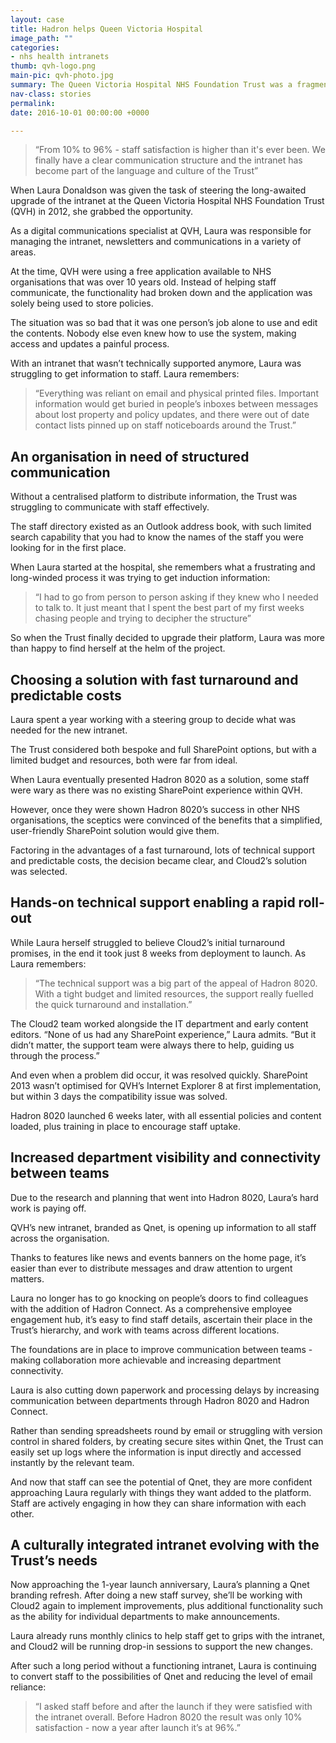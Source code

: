 ```yaml
---
layout: case
title: Hadron helps Queen Victoria Hospital
image_path: ""
categories:
- nhs health intranets
thumb: qvh-logo.png
main-pic: qvh-photo.jpg
summary: The Queen Victoria Hospital NHS Foundation Trust was a fragmented organisation without clear lines of communication. Now, they rely on the intranet for the efficient, clear sharing of information. And with the addition of Hadron Connect, it’s even helping them increase department visibility and connectivity...
nav-class: stories
permalink: 
date: 2016-10-01 00:00:00 +0000

---
```


> “From 10% to 96% - staff satisfaction is higher than it's ever been. We finally have a clear communication structure and the intranet has become part of the language and culture of the Trust”

When Laura Donaldson was given the task of steering the long-awaited upgrade of the intranet at the Queen Victoria Hospital NHS Foundation Trust (QVH) in 2012, she grabbed the opportunity.

As a digital communications specialist at QVH, Laura was responsible for managing the intranet, newsletters and communications in a variety of areas.

At the time, QVH were using a free application available to NHS organisations that was over 10 years old. Instead of helping staff communicate, the functionality had broken down and the application was solely being used to store policies.

The situation was so bad that it was one person’s job alone to use and edit the contents. Nobody else even knew how to use the system, making access and updates a painful process.

With an intranet that wasn’t technically supported anymore, Laura was struggling to get information to staff. Laura remembers:

> “Everything was reliant on email and physical printed files. Important information would get buried in people’s inboxes between messages about lost property and policy updates, and there were out of date contact lists pinned up on staff noticeboards around the Trust.”

## An organisation in need of structured communication

Without a centralised platform to distribute information, the Trust was struggling to communicate with staff effectively.

The staff directory existed as an Outlook address book, with such limited search capability that you had to know the names of the staff you were looking for in the first place.

When Laura started at the hospital, she remembers what a frustrating and long-winded process it was trying to get induction information:

> “I had to go from person to person asking if they knew who I needed to talk to. It just meant that I spent the best part of my first weeks chasing people and trying to decipher the structure”

So when the Trust finally decided to upgrade their platform, Laura was more than happy to find herself at the helm of the project.

## Choosing a solution with fast turnaround and predictable costs

Laura spent a year working with a steering group to decide what was needed for the new intranet.

The Trust considered both bespoke and full SharePoint options, but with a limited budget and resources, both were far from ideal.

When Laura eventually presented Hadron 8020 as a solution, some staff were wary as there was no existing SharePoint experience within QVH.

However, once they were shown Hadron 8020’s success in other NHS organisations, the sceptics were convinced of the benefits that a simplified, user-friendly SharePoint solution would give them.

Factoring in the advantages of a fast turnaround, lots of technical support and predictable costs, the decision became clear, and Cloud2’s solution was selected.

## Hands-on technical support enabling a rapid roll-out

While Laura herself struggled to believe Cloud2’s initial turnaround promises, in the end it took just 8 weeks from deployment to launch. As Laura remembers:

> “The technical support was a big part of the appeal of Hadron 8020. With a tight budget and limited resources, the support really fuelled the quick turnaround and installation.”

The Cloud2 team worked alongside the IT department and early content editors. “None of us had any SharePoint experience,” Laura admits. “But it didn’t matter, the support team were always there to help, guiding us through the process.”

And even when a problem did occur, it was resolved quickly. SharePoint 2013 wasn’t optimised for QVH’s Internet Explorer 8 at first implementation, but within 3 days the compatibility issue was solved.

Hadron 8020 launched 6 weeks later, with all essential policies and content loaded, plus training in place to encourage staff uptake.

## Increased department visibility and connectivity between teams

Due to the research and planning that went into Hadron 8020, Laura’s hard work is paying off.

QVH’s new intranet, branded as Qnet, is opening up information to all staff across the organisation.

Thanks to features like news and events banners on the home page, it’s easier than ever to distribute messages and draw attention to urgent matters.

Laura no longer has to go knocking on people’s doors to find colleagues with the addition of Hadron Connect. As a comprehensive employee engagement hub, it’s easy to find staff details, ascertain their place in the Trust’s hierarchy, and work with teams across different locations.

The foundations are in place to improve communication between teams - making collaboration more achievable and increasing department connectivity.

Laura is also cutting down paperwork and processing delays by increasing communication between departments through Hadron 8020 and Hadron Connect.

Rather than sending spreadsheets round by email or struggling with version control in shared folders, by creating secure sites within Qnet, the Trust can easily set up logs where the information is input directly and accessed instantly by the relevant team.

And now that staff can see the potential of Qnet, they are more confident approaching Laura regularly with things they want added to the platform. Staff are actively engaging in how they can share information with each other.

## A culturally integrated intranet evolving with the Trust’s needs

Now approaching the 1-year launch anniversary, Laura’s planning a Qnet branding refresh. After doing a new staff survey, she’ll be working with Cloud2 again to implement improvements, plus additional functionality such as the ability for individual departments to make announcements.

Laura already runs monthly clinics to help staff get to grips with the intranet, and Cloud2 will be running drop-in sessions to support the new changes.

After such a long period without a functioning intranet, Laura is continuing to convert staff to the possibilities of Qnet and reducing the level of email reliance:

> “I asked staff before and after the launch if they were satisfied with the intranet overall. Before Hadron 8020 the result was only 10% satisfaction - now a year after launch it’s at 96%.”
